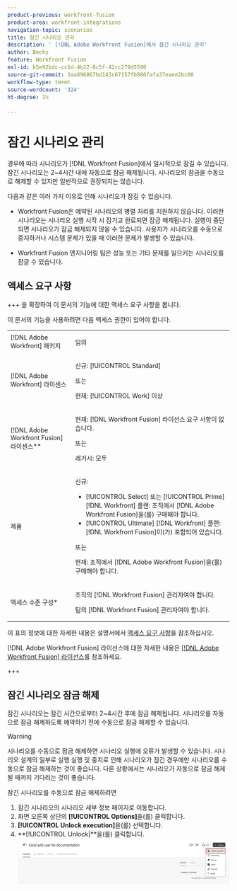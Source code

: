 ```yaml
---
product-previous: workfront-fusion
product-area: workfront-integrations
navigation-topic: scenarios
title: 잠긴 시나리오 관리
description: ' [!DNL Adobe Workfront Fusion]에서 잠긴 시나리오 관리'
author: Becky
feature: Workfront Fusion
exl-id: b5e92bdc-cc1d-4b22-8c5f-42cc279d5590
source-git-commit: 3aa896867bd143c67157fb886fafa37eaee2bc00
workflow-type: tm+mt
source-wordcount: '324'
ht-degree: 1%

---
```


# 잠긴 시나리오 관리

경우에 따라 시나리오가 [!DNL Workfront Fusion]에서 일시적으로 잠길 수 있습니다. 잠긴 시나리오는 2~4시간 내에 자동으로 잠금 해제됩니다. 시나리오의 잠금을 수동으로 해제할 수 있지만 일반적으로 권장되지는 않습니다.

다음과 같은 여러 가지 이유로 인해 시나리오가 잠길 수 있습니다.

* Workfront Fusion은 예약된 시나리오의 병렬 처리를 지원하지 않습니다. 이러한 시나리오는 시나리오 실행 시작 시 잠기고 완료되면 잠금 해제됩니다. 실행이 중단되면 시나리오가 잠금 해제되지 않을 수 있습니다. 사용자가 시나리오를 수동으로 중지하거나 시스템 문제가 있을 때 이러한 문제가 발생할 수 있습니다.

* Workfront Fusion 엔지니어링 팀은 성능 또는 기타 문제를 일으키는 시나리오를 잠글 수 있습니다.

## 액세스 요구 사항

+++ 을 확장하여 이 문서의 기능에 대한 액세스 요구 사항을 봅니다.

이 문서의 기능을 사용하려면 다음 액세스 권한이 있어야 합니다.

<table style="table-layout:auto">
 <col> 
 <col> 
 <tbody> 
  <tr> 
   <td role="rowheader">[!DNL Adobe Workfront] 패키지</td> 
   <td> <p>임의</p> </td> 
  </tr> 
  <tr data-mc-conditions=""> 
   <td role="rowheader">[!DNL Adobe Workfront] 라이센스</td> 
   <td> <p>신규: [!UICONTROL Standard]</p><p>또는</p><p>현재: [!UICONTROL Work] 이상</p> </td> 
  </tr> 
  <tr> 
   <td role="rowheader">[!DNL Adobe Workfront Fusion] 라이센스**</td> 
   <td>
   <p>현재: [!DNL Workfront Fusion] 라이선스 요구 사항이 없습니다.</p>
   <p>또는</p>
   <p>레거시: 모두 </p>
   </td> 
  </tr> 
  <tr> 
   <td role="rowheader">제품</td> 
   <td>
   <p>신규:</p> <ul><li>[!UICONTROL Select] 또는 [!UICONTROL Prime] [!DNL Workfront] 플랜: 조직에서 [!DNL Adobe Workfront Fusion]을(를) 구매해야 합니다.</li><li>[!UICONTROL Ultimate] [!DNL Workfront] 플랜: [!DNL Workfront Fusion]이(가) 포함되어 있습니다.</li></ul>
   <p>또는</p>
   <p>현재: 조직에서 [!DNL Adobe Workfront Fusion]을(를) 구매해야 합니다.</p>
   </td> 
  </tr>
  <tr data-mc-conditions=""> 
   <td role="rowheader">액세스 수준 구성*</td> 
   <td> 
     <p>조직의 [!DNL Workfront Fusion] 관리자여야 합니다.</p>
     <p>팀의 [!DNL Workfront Fusion] 관리자여야 합니다.</p>
   </td> 
  </tr> 
   </td> 
  </tr> 
 </tbody> 
</table>

이 표의 정보에 대한 자세한 내용은 설명서에서 [액세스 요구 사항](/help/workfront-fusion/references/licenses-and-roles/access-level-requirements-in-documentation.md)을 참조하십시오.

[!DNL Adobe Workfront Fusion] 라이선스에 대한 자세한 내용은 [[!DNL Adobe Workfront Fusion] 라이선스](/help/workfront-fusion/set-up-and-manage-workfront-fusion/licensing-operations-overview/license-automation-vs-integration.md)를 참조하세요.

+++


## 잠긴 시나리오 잠금 해제

잠긴 시나리오는 잠긴 시간으로부터 2~4시간 후에 잠금 해제됩니다. 시나리오를 자동으로 잠금 해제하도록 예약하기 전에 수동으로 잠금 해제할 수 있습니다.

>[!WARNING]
>
>시나리오를 수동으로 잠금 해제하면 시나리오 실행에 오류가 발생할 수 있습니다. 시나리오 설계의 일부로 실행 실행 및 중지로 인해 시나리오가 잠긴 경우에만 시나리오를 수동으로 잠금 해제하는 것이 좋습니다. 다른 상황에서는 시나리오가 자동으로 잠금 해제될 때까지 기다리는 것이 좋습니다.


잠긴 시나리오를 수동으로 잠금 해제하려면

1. 잠긴 시나리오의 시나리오 세부 정보 페이지로 이동합니다.
1. 화면 오른쪽 상단의 **[!UICONTROL Options]**&#x200B;을(를) 클릭합니다.
1. **[!UICONTROL Unlock execution]**&#x200B;을(를) 선택합니다.
1. **[!UICONTROL Unlock]**을(를) 클릭합니다.
   ![시나리오 잠금 해제](assets/unlock-scenario.png)
